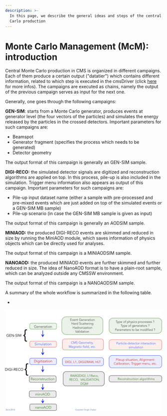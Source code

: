 ```yaml
---
description: >-
  In this page, we describe the general ideas and steps of the central Monte
  Carlo production
---
```


# Monte Carlo Management (McM): introduction

Central Monte Carlo production in CMS is organized in different campaigns. Each of them produce a certain output ("datatier") which contains different information, related to which step is executed in the cmsDriver (click [here](https://monte-carlo-production-tools.gitbook.io/project/experts-corner/cmsdriver-argument-and-meaning) for more infos). The campaigns are executed as chains, namely the output of the previous campaign serves as input for the next one.

Generally, one goes through the following campaigns:

**GEN-SIM**: starts from a Monte Carlo generator, produces events at generator level (the four vectors of the particles) and simulates the energy released by the particles in the crossed detectors. Important parameters for such campaigns are:

* Beamspot
* Generator fragment (specifies the process which needs to be generated)
* Detector geometry

The output format of this campaign is generally an GEN-SIM sample.

**DIGI-RECO:**  the simulated detector signals are digitized and reconstruction algorithms are applied on top. In this process, pile-up is also included in the simulation. Trigger menu information also appears as output of this campaign. Important parameters for such campaigns are:

* Pile-up input dataset name (either a sample with pre-processed and pre-mixed events which are just added on top of the simulated events or a GEN-SIM MB sample)
* Pile-up scenario (in case the GEN-SIM MB sample is given as input)

The output format of this campaign is generally an AODSIM sample.

**MINIAOD:** the produced DIGI-RECO events are skimmed and reduced in size by running the MiniAOD module, which saves information of physics objects which can be directly used for analyses.&#x20;

The output format of this campaign is a MINIAODSIM sample.

**NANOAOD:** the produced MINIAOD events are further skimmed and further reduced in size. The idea of NanoAOD format is to have a plain-root sample, which can be analyzed outside any CMSSW environment.&#x20;

The output format of this campaign is a NANOAODSIM sample.

A summary of the whole workflow is summarized in the following table.

*

![Credits: Gurpreet Chahal](<.gitbook/assets/image (13).png>)


